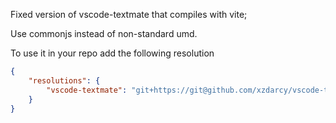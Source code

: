 Fixed version of vscode-textmate that compiles with vite;

Use commonjs instead of non-standard umd.

To use it in your repo add the following resolution

```json
{
    "resolutions": {
        "vscode-textmate": "git+https://git@github.com/xzdarcy/vscode-textmate-fix-output.git#4.4.0"
    }
}
```